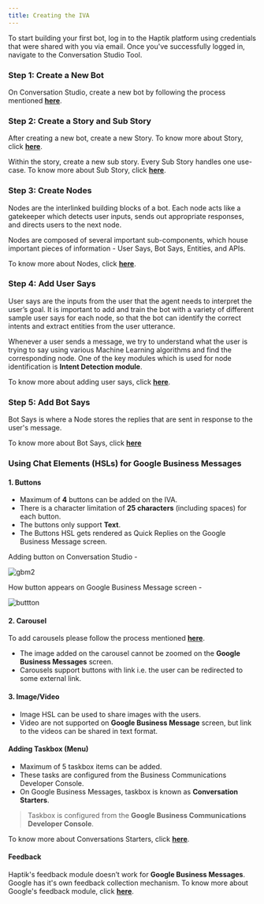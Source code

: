 ```yaml
---
title: Creating the IVA
---
```


To start building your first bot, log in to the Haptik platform using credentials that were shared with you via email. Once you've successfully logged in, navigate to the Conversation Studio Tool.

### Step 1: Create a New Bot

On Conversation Studio, create a new bot by following the process mentioned [**here**](https://docs.haptik.ai/bot-builder/basic/making-first-bot).

### Step 2: Create a Story and Sub Story

After creating a new bot, create a new Story. 
To know more about Story, click [**here**](https://docs.haptik.ai/bot-builder/basic/creating-story).

Within the story, create a new sub story. Every Sub Story handles one use-case. 
To know more about Sub Story, click [**here**](https://docs.haptik.ai/bot-builder/basic/creating-story).

### Step 3: Create Nodes

Nodes are the interlinked building blocks of a bot. Each node acts like a gatekeeper which detects user inputs, sends out appropriate responses, and directs users to the next node. 

Nodes are composed of several important sub-components, which house important pieces of information - User Says, Bot Says, Entities, and APIs.

To know more about Nodes, click [**here**](https://docs.haptik.ai/bot-builder/basic/creating-nodes).

### Step 4: Add User Says

User says are the inputs from the user that the agent needs to interpret the user’s goal. It is important to add and train the bot with a variety of different sample user says for each node, so that the bot can identify the correct intents and extract entities from the user utterance.

Whenever a user sends a message, we try to understand what the user is trying to say using various Machine Learning algorithms and find the corresponding node. One of the key modules which is used for node identification is **Intent Detection module**.

To know more about adding user says, click [**here**](https://docs.haptik.ai/bot-builder/basic/user-says-guidelines).

### Step 5: Add Bot Says
Bot Says is where a Node stores the replies that are sent in response to the user's message. 

To know more about Bot Says, click [**here**](https://docs.haptik.ai/bot-builder/basic/bot-says)

### Using Chat Elements (HSLs) for Google Business Messages

#### 1. Buttons

- Maximum of **4** buttons can be added on the IVA.
- There is a character limitation of **25 characters** (including spaces) for each button.
- The buttons only support **Text**.
- The Buttons HSL gets rendered as Quick Replies on the Google Business Message screen.

Adding button on Conversation Studio - 

![gbm2](https://user-images.githubusercontent.com/75118325/111475170-d412c500-8752-11eb-94b2-e033c1f4c1e5.png)

How button appears on Google Business Message screen - 

![buttton](https://user-images.githubusercontent.com/75118325/111476861-8dbe6580-8754-11eb-9f74-6bfdbf897451.png)

#### 2. Carousel

To add carousels please follow the process mentioned [**here**](https://docs.haptik.ai/bot-builder/basic/chat-elements#carousel).

- The image added on the carousel cannot be zoomed on the **Google Business Messages** screen.
- Carousels support buttons with link i.e. the user can be redirected to some external link.

#### 3. Image/Video

- Image HSL can be used to share images with the users.
- Video are not supported on **Google Business Message** screen, but link to the videos can be shared in text format.

#### Adding Taskbox (Menu)

- Maximum of 5 taskbox items can be added.
- These tasks are configured from the Business Communications Developer Console.
- On Google Business Messages, taskbox is known as **Conversation Starters**.

> Taskbox is configured from the **Google Business Communications Developer Console**.

To know more about Conversations Starters, click [**here**](https://developers.google.com/business-communications/business-messages/guides/configure/begin-conversation?method=console).

#### Feedback

Haptik's feedback module doesn’t work for **Google Business Messages**. Google has it's own feedback collection mechanism. To know more about Google's feedback module, click [**here**](https://developers.google.com/business-communications/business-messages/guides/build/surveys).
